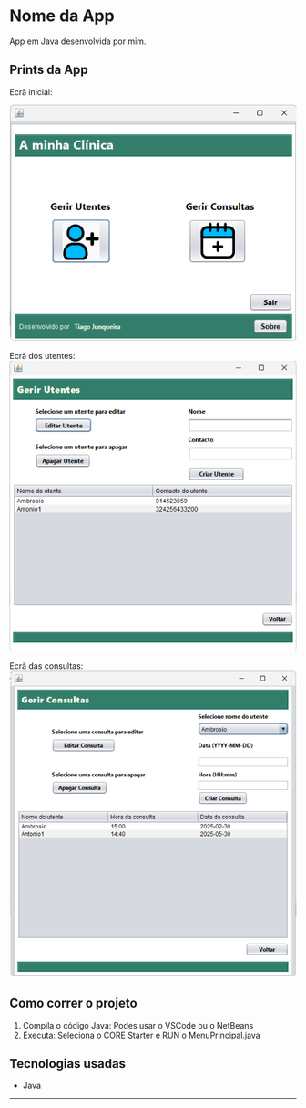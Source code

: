 # Nome da App

App em Java desenvolvida por mim.

## Prints da App

Ecrã inicial: 

![Ecrã principal](./imagens/ecra_inicial.png)

Ecrã dos utentes:
![Ecrã dos utentes](./imagens/ecra_utentes.png)

Ecrã das consultas:
![Ecrã das consultas](./imagens/ecra_consultas.png)

## Como correr o projeto

1. Compila o código Java:
   Podes usar o VSCode ou o NetBeans
2. Executa:
   Seleciona o CORE Starter e RUN o MenuPrincipal.java

## Tecnologias usadas

- Java

---
